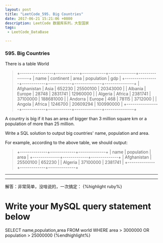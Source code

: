 ```yaml
---
layout: post
title: "LeetCode_595. Big Countries"
date: 2017-06-21 15:21:06 +0800
description: LeetCode 数据库系列，大型国家
tags: 
 - LeetCode_DataBase

---
```

### 595. Big Countries
There is a table World

>+-----------------+------------+------------+--------------+---------------+
| name            | continent  | area       | population   | gdp           |
+-----------------+------------+------------+--------------+---------------+
| Afghanistan     | Asia       | 652230     | 25500100     | 20343000      |
| Albania         | Europe     | 28748      | 2831741      | 12960000      |
| Algeria         | Africa     | 2381741    | 37100000     | 188681000     |
| Andorra         | Europe     | 468        | 78115        | 3712000       |
| Angola          | Africa     | 1246700    | 20609294     | 100990000     |
+-----------------+------------+------------+--------------+---------------+

A country is big if it has an area of bigger than 3 million square km or a population of more than 25 million.

Write a SQL solution to output big countries' name, population and area.

For example, according to the above table, we should output:

>+--------------+-------------+--------------+
| name         | population  | area         |
+--------------+-------------+--------------+
| Afghanistan  | 25500100    | 652230       |
| Algeria      | 37100000    | 2381741      |
+--------------+-------------+--------------+

---
---

解答：非常简单，没啥说的，一次搞定：
{%highlight ruby%}
# Write your MySQL query statement below
SELECT name,population,area FROM world WHERE area > 3000000 OR population > 25000000
{%endhighlight%}